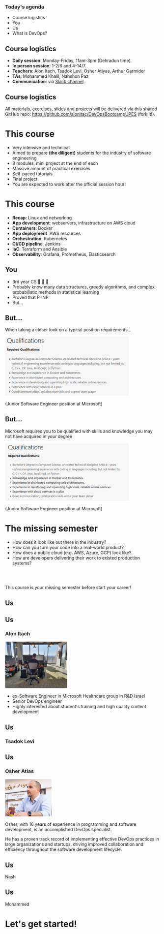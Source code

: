 [comment]: # (mdslides presentation.md --include media)

[comment]: # (THEME = white)
[comment]: # (CODE_THEME = base16/zenburn)
[comment]: # (The list of themes is at https://revealjs.com/themes/)
[comment]: # (The list of code themes is at https://highlightjs.org/)

[comment]: # (controls: true)
[comment]: # (keyboard: true)
[comment]: # (markdown: { smartypants: true })
[comment]: # (hash: false)
[comment]: # (respondToHashChanges: false)
[comment]: # (width: 1500)
[comment]: # (height: 1000)


[comment]: # (!!! data-background-image="media/int/1.PNG" )
[comment]: # (!!! data-background-image="media/int/2.PNG" )
[comment]: # (!!! data-background-image="media/int/3.PNG" )
[comment]: # (!!! data-background-image="media/int/4.PNG" )
[comment]: # (!!! data-background-image="media/int/5.PNG" )
[comment]: # (!!! data-background-image="media/int/6.PNG" )

### Today's agenda

- Course logistics
- You
- Us
- What is DevOps?

[comment]: # (!!!)

## Course logistics

- **Daily session**: Monday-Friday, 11am-3pm (Dehradun time).
- **In person session**: 1-2/6 and 4-14/7.
- **Teachers**: Alon Itach, Tsadok Levi, Osher Atiyas, Arthur Garmider
- **TAs**: Mohammed Khalil, Nahshon Paz
- **Communication**: via [Slack channel](https://join.slack.com/t/devopsbc-upesint/shared_invite/zt-1vtb7n7yb-FrdnGk1RIk2RFdR5tDRM9A).

[comment]: # (!!!)

## Course logistics

All materials, exercises, slides and projects will be delivered via this shared GitHub repo: https://github.com/alonitac/DevOpsBootcampUPES (fork it!).

[comment]: # (!!!)

# This course

- Very intensive and technical
- Aimed to prepare **(the diligent)** students for the industry of software engineering
- 8 modules, mini project at the end of each
- Massive amount of practical exercises
- Self-paced tutorials
- Final project
- You are expected to work after the official session hour!

[comment]: # (!!! data-auto-animate)

# This course

- **Recap**: Linux and networking
- **App development**: webservers, infrastructure on AWS cloud
- **Containers**: Docker
- **App deployment**: AWS resources
- **Orchestration**: Kubernetes
- **CI/CD pipelin**e: Jenkins
- **IaC**: Terraform and Ansible
- **Observability**: Grafana, Prometheus, Elasticsearch

[comment]: # (!!! data-auto-animate)

## You

- 3rd year CS 👏 👏 👏
- Probably know many data structures, greedy algorithms, and complex probabilistic methods in statistical learning
- Proved that P=NP
- But...

[comment]: # (!!!)

## But...

When taking a closer look on a typical position requirements...

<img src="media/mspos1.png" width="80%">

(Junior Software Engineer position at Microsoft)

[comment]: # (!!! data-auto-animate)

## But...

Microsoft requires you to be qualified with skills and knowledge you may not have acquired in your degree 

<img src="media/mspos2.png" width="80%">

(Junior Software Engineer position at Microsoft)

[comment]: # (!!! data-auto-animate)

# The missing semester 

- How does it look like out there in the industry?
- How can you turn your code into a real-world product? 
- How does a public cloud (e.g. AWS, Azure, GCP) look like?
- How are developers delivering their work to existed production systems? 

<br> <br> 

This course is your missing semester before start your career!

[comment]: # (!!!)

## Us

[comment]: # (|||)


## Us

### Alon Itach

<img src="media/alon.jpg" width="40%">

- ex-Software Engineer in Microsoft Healthcare group in R&D Israel
- Senior DevOps engineer
- Highly interested about student's training and high quality content development 

[comment]: # (|||)

## Us

### Tsadok Levi

[comment]: # (|||)

## Us

### Osher Atias

<img src="media/osher.jpg" width="30%">

Osher, with 16 years of experience in programming and software development, is an accomplished DevOps specialist. 

He has a proven track record of implementing effective DevOps practices in large organizations and startups, driving improved collaboration and efficiency throughout the software development lifecycle.

[comment]: # (|||)


## Us

Nash 

[comment]: # (|||)

## Us

Mohammed 

[comment]: # (!!!)

# Let's get started!

[comment]: # (!!! data-background-color="aquamarine")


